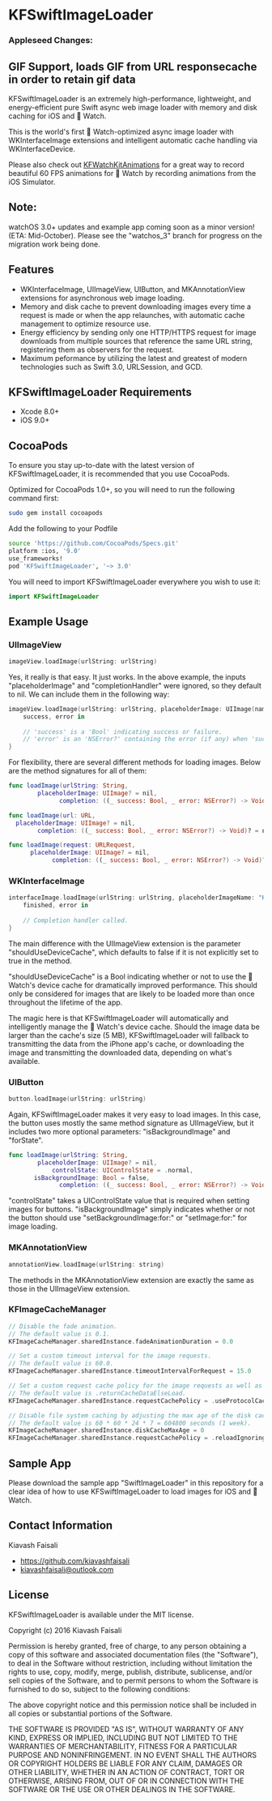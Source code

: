 # KFSwiftImageLoader

### Appleseed Changes:

GIF Support, loads GIF from URL responsecache in order to retain gif data
-----

KFSwiftImageLoader is an extremely high-performance, lightweight, and energy-efficient pure Swift async web image loader with memory and disk caching for iOS and  Watch.

This is the world's first  Watch-optimized async image loader with WKInterfaceImage extensions and intelligent automatic cache handling via WKInterfaceDevice.

Please also check out [KFWatchKitAnimations](https://github.com/kiavashfaisali/KFWatchKitAnimations) for a great way to record beautiful 60 FPS animations for  Watch by recording animations from the iOS Simulator.

Note:
-----
watchOS 3.0+ updates and example app coming soon as a minor version! (ETA: Mid-October).
Please see the "watchos_3" branch for progress on the migration work being done.

## Features
* WKInterfaceImage, UIImageView, UIButton, and MKAnnotationView extensions for asynchronous web image loading.
* Memory and disk cache to prevent downloading images every time a request is made or when the app relaunches, with automatic cache management to optimize resource use.
* Energy efficiency by sending only one HTTP/HTTPS request for image downloads from multiple sources that reference the same URL string, registering them as observers for the request.
* Maximum peformance by utilizing the latest and greatest of modern technologies such as Swift 3.0, URLSession, and GCD.

## KFSwiftImageLoader Requirements
* Xcode 8.0+
* iOS 9.0+

## CocoaPods
To ensure you stay up-to-date with the latest version of KFSwiftImageLoader, it is recommended that you use CocoaPods.

Optimized for CocoaPods 1.0+, so you will need to run the following command first:
``` bash
sudo gem install cocoapods
```

Add the following to your Podfile
``` bash
source 'https://github.com/CocoaPods/Specs.git'
platform :ios, '9.0'
use_frameworks!
pod 'KFSwiftImageLoader', '~> 3.0'
```

You will need to import KFSwiftImageLoader everywhere you wish to use it:
``` swift
import KFSwiftImageLoader
```

## Example Usage
### UIImageView
``` swift
imageView.loadImage(urlString: urlString)
```

Yes, it really is that easy. It just works.
In the above example, the inputs "placeholderImage" and "completionHandler" were ignored, so they default to nil.
We can include them in the following way:
``` swift
imageView.loadImage(urlString: urlString, placeholderImage: UIImage(named: "KiavashFaisali")) {
    success, error in
    
    // 'success' is a 'Bool' indicating success or failure.
    // 'error' is an 'NSError?' containing the error (if any) when 'success' is 'false'.
}
```

For flexibility, there are several different methods for loading images.
Below are the method signatures for all of them:
``` swift
func loadImage(urlString: String,
        placeholderImage: UIImage? = nil,
              completion: ((_ success: Bool, _ error: NSError?) -> Void)? = nil)

func loadImage(url: URL,
  placeholderImage: UIImage? = nil,
        completion: ((_ success: Bool, _ error: NSError?) -> Void)? = nil)

func loadImage(request: URLRequest,
      placeholderImage: UIImage? = nil,
            completion: ((_ success: Bool, _ error: NSError?) -> Void)? = nil)
```

### WKInterfaceImage
``` swift
interfaceImage.loadImage(urlString: urlString, placeholderImageName: "KiavashFaisali", shouldUseDeviceCache: true) {
    finished, error in
    
    // Completion handler called.
}
```

The main difference with the UIImageView extension is the parameter "shouldUseDeviceCache", which defaults to false if it is not explicitly set to true in the method.

"shouldUseDeviceCache" is a Bool indicating whether or not to use the  Watch's device cache for dramatically improved performance. This should only be considered for images that are likely to be loaded more than once throughout the lifetime of the app.

The magic here is that KFSwiftImageLoader will automatically and intelligently manage the  Watch's device cache. Should the image data be larger than the cache's size (5 MB), KFSwiftImageLoader will fallback to transmitting the data from the iPhone app's cache, or downloading the image and transmitting the downloaded data, depending on what's available.

### UIButton
``` swift
button.loadImage(urlString: urlString)
```

Again, KFSwiftImageLoader makes it very easy to load images.
In this case, the button uses mostly the same method signature as UIImageView, but it includes two more optional parameters: "isBackgroundImage" and "forState".

``` swift
func loadImage(urlString: String,
        placeholderImage: UIImage? = nil,
            controlState: UIControlState = .normal,
       isBackgroundImage: Bool = false,
              completion: ((_ success: Bool, _ error: NSError?) -> Void)? = nil)
```

"controlState" takes a UIControlState value that is required when setting images for buttons.
"isBackgroundImage" simply indicates whether or not the button should use "setBackgroundImage:for:" or "setImage:for:" for image loading.

### MKAnnotationView
``` swift
annotationView.loadImage(urlString: string)
```

The methods in the MKAnnotationView extension are exactly the same as those in the UIImageView extension.

### KFImageCacheManager
``` swift
// Disable the fade animation.
// The default value is 0.1.
KFImageCacheManager.sharedInstance.fadeAnimationDuration = 0.0

// Set a custom timeout interval for the image requests.
// The default value is 60.0.
KFImageCacheManager.sharedInstance.timeoutIntervalForRequest = 15.0

// Set a custom request cache policy for the image requests as well as the session's configuration.
// The default value is .returnCacheDataElseLoad.
KFImageCacheManager.sharedInstance.requestCachePolicy = .useProtocolCachePolicy

// Disable file system caching by adjusting the max age of the disk cache and the request cache policy.
// The default value is 60 * 60 * 24 * 7 = 604800 seconds (1 week).
KFImageCacheManager.sharedInstance.diskCacheMaxAge = 0
KFImageCacheManager.sharedInstance.requestCachePolicy = .reloadIgnoringLocalCacheData
```

## Sample App
Please download the sample app "SwiftImageLoader" in this repository for a clear idea of how to use KFSwiftImageLoader to load images for iOS and  Watch.

## Contact Information
Kiavash Faisali
- https://github.com/kiavashfaisali
- kiavashfaisali@outlook.com

## License
KFSwiftImageLoader is available under the MIT license.

Copyright (c) 2016 Kiavash Faisali

Permission is hereby granted, free of charge, to any person obtaining a copy
of this software and associated documentation files (the "Software"), to deal
in the Software without restriction, including without limitation the rights
to use, copy, modify, merge, publish, distribute, sublicense, and/or sell
copies of the Software, and to permit persons to whom the Software is
furnished to do so, subject to the following conditions:

The above copyright notice and this permission notice shall be included in all
copies or substantial portions of the Software.

THE SOFTWARE IS PROVIDED "AS IS", WITHOUT WARRANTY OF ANY KIND, EXPRESS OR
IMPLIED, INCLUDING BUT NOT LIMITED TO THE WARRANTIES OF MERCHANTABILITY,
FITNESS FOR A PARTICULAR PURPOSE AND NONINFRINGEMENT. IN NO EVENT SHALL THE
AUTHORS OR COPYRIGHT HOLDERS BE LIABLE FOR ANY CLAIM, DAMAGES OR OTHER
LIABILITY, WHETHER IN AN ACTION OF CONTRACT, TORT OR OTHERWISE, ARISING FROM,
OUT OF OR IN CONNECTION WITH THE SOFTWARE OR THE USE OR OTHER DEALINGS IN THE
SOFTWARE.
